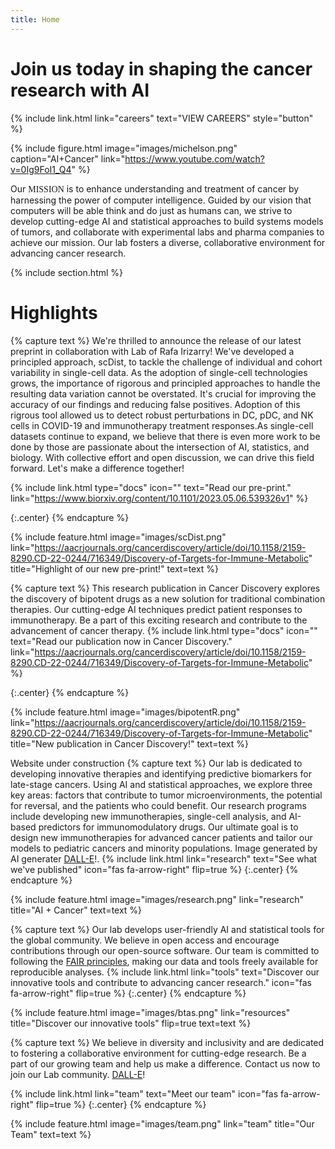 ```yaml
---
title: Home
---
```


# Join us today in shaping the cancer research with AI
{%
  include link.html
  link="careers"
  text="VIEW CAREERS"
  style="button"
%}

{%
  include figure.html
  image="images/michelson.png"
  caption="AI+Cancer"
  link="https://www.youtube.com/watch?v=0Ig9FoI1_Q4"
%}

  <!-- width="400px" -->
<!-- [![AI+Cancer](images/Youtube_Screenshot_Website.png)](https://www.youtube.com/watch?v=0Ig9FoI1_Q4 "AI+Cancer") -->

Our  <span style="font-family:Papyrus; font-size:1em;">MISSION</span> is to enhance understanding and treatment of cancer by harnessing the power of computer intelligence. Guided by our vision that computers will be able think and do just as humans can, we strive to develop cutting-edge AI and statistical approaches to build systems models of tumors, and collaborate with experimental labs and pharma companies to achieve our mission. Our lab fosters a diverse, collaborative environment for advancing cancer research.


{% include section.html %}

# Highlights

{% capture text %}
We're thrilled to announce the release of our latest preprint in collaboration with Lab of Rafa Irizarry! We've developed a principled approach, scDist, to tackle the challenge of individual and cohort variability in single-cell data. As the adoption of single-cell technologies grows, the importance of rigorous and principled approaches to handle the resulting data variation cannot be overstated. It's crucial for improving the accuracy of our findings and reducing false positives. Adoption of this rigrous tool allowed us to detect robust perturbations in DC, pDC, and NK cells in COVID-19 and immunotherapy treatment responses.As single-cell datasets continue to expand, we believe that there is even more work to be done by those are passionate about the intersection of AI, statistics, and biology. With collective effort and open discussion, we can drive this field forward. Let's make a difference together!

{%
  include link.html
  type="docs"
  icon=""
  text="Read our pre-print."
  link="https://www.biorxiv.org/content/10.1101/2023.05.06.539326v1"
%}

{:.center}
{% endcapture %}

{%
  include feature.html
  image="images/scDist.png"
  link="https://aacrjournals.org/cancerdiscovery/article/doi/10.1158/2159-8290.CD-22-0244/716349/Discovery-of-Targets-for-Immune-Metabolic"
  title="Highlight of our new pre-print!"
  text=text
%}




{% capture text %}
This research publication in Cancer Discovery explores the discovery of bipotent drugs as a new solution for traditional combination therapies. Our cutting-edge AI techniques predict patient responses to immunotherapy. Be a part of this exciting research and contribute to the advancement of cancer therapy. 
{%
  include link.html
  type="docs"
  icon=""
  text="Read our publication now in Cancer Discovery."
  link="https://aacrjournals.org/cancerdiscovery/article/doi/10.1158/2159-8290.CD-22-0244/716349/Discovery-of-Targets-for-Immune-Metabolic"
%}

{:.center}
{% endcapture %}

{%
  include feature.html
  image="images/bipotentR.png"
  link="https://aacrjournals.org/cancerdiscovery/article/doi/10.1158/2159-8290.CD-22-0244/716349/Discovery-of-Targets-for-Immune-Metabolic"
  title="New publication in Cancer Discovery!"
  text=text
%} 

Website under construction
{% capture text %}
Our lab is dedicated to developing innovative therapies and identifying predictive biomarkers for late-stage cancers. Using AI and statistical approaches, we explore three key areas: factors that contribute to tumor microenvironments, the potential for reversal, and the patients who could benefit. Our research programs include developing new immunotherapies, single-cell analysis, and AI-based predictors for immunomodulatory drugs. Our ultimate goal is to design new immunotherapies for advanced cancer patients and tailor our models to pediatric cancers and minority populations. Image generated by AI generater [DALL-E](https://openai.com/dall-e-2/)!.
{%
  include link.html
  link="research"
  text="See what we've published"
  icon="fas fa-arrow-right"
  flip=true
%}
{:.center}
{% endcapture %}

{%
  include feature.html
  image="images/research.png"
  link="research"
  title="AI + Cancer"
  text=text
%}




{% capture text %}
Our lab develops user-friendly AI and statistical tools for the global community. We believe in open access and  encourage contributions through our open-source software. Our team is committed to following the [FAIR principles](https://www.go-fair.org/fair-principles/), making our data and tools freely available for reproducible analyses. 
{%
  include link.html
  link="tools"
  text="Discover our innovative tools and contribute to advancing cancer research."
  icon="fas fa-arrow-right"
  flip=true
%}
{:.center}
{% endcapture %}

{%
  include feature.html
  image="images/btas.png"
  link="resources"
  title="Discover our innovative tools"
  flip=true
  text=text
%}

{% capture text %}
We believe in diversity and inclusivity and are dedicated to fostering a collaborative environment for cutting-edge research. Be a part of our growing team and help us make a difference. Contact us now to join our Lab community.  [DALL-E](https://openai.com/dall-e-2/)!

{%
  include link.html
  link="team"
  text="Meet our team"
  icon="fas fa-arrow-right"
  flip=true
%}
{:.center}
{% endcapture %}

{%
  include feature.html
  image="images/team.png"
  link="team"
  title="Our Team"
  text=text
%}

